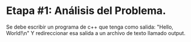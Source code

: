 # Etapa #1: Análisis del Problema.

Se debe escribir un programa de c++ que tenga como salida: "Hello, World!\n" Y redireccionar esa salida a un archivo de texto llamado output.
